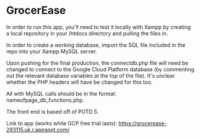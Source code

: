 # GrocerEase

In order to run this app, you'll need to test it locally with
Xampp by creating a local repository in your /htdocs directory
and pulling the files in.

In order to create a working database, import the SQL file included in the repo into your Xampp
MySQL server.

Upon pushing for the final production, the connectdb.php file
will need be changed to connect to the Google Cloud Platform database
(by commenting out the relevant database variables at the
top of the file). It's unclear whether the PHP headers will have be changed for this
too. 

All with MySQL calls should be in the format: nameofpage_db_functions.php.

The front end is based off of POTD 5.

Link to app (works while GCP free trial lasts): https://grocerease-293115.uk.r.appspot.com/
